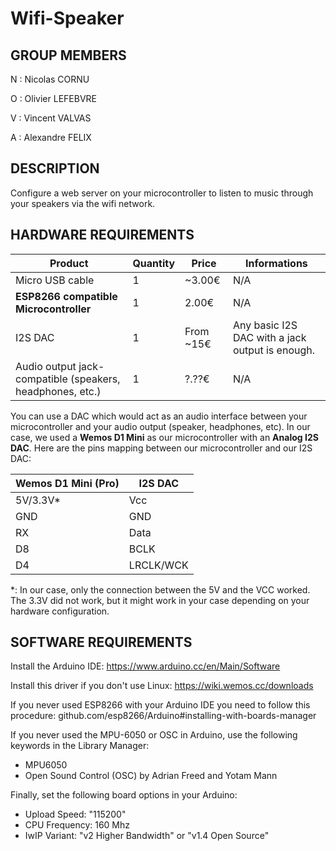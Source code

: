 # Wifi-Speaker

## GROUP MEMBERS
N : Nicolas CORNU

O : Olivier LEFEBVRE

V : Vincent VALVAS

A : Alexandre FELIX


## DESCRIPTION
Configure a web server on your microcontroller to listen to music through your speakers via the wifi network.


## HARDWARE REQUIREMENTS
Product | Quantity | Price | Informations
------- | -------- | ----- | ------------
Micro USB cable | 1 | ~3.00€ | N/A
**ESP8266 compatible Microcontroller** | 1 | 2.00€ | N/A
I2S DAC | 1 | From ~15€ | Any basic I2S DAC with a jack output is enough.
Audio output jack-compatible (speakers, headphones, etc.) | 1 | ?.??€ | N/A

You can use a DAC which would act as an audio interface between your microcontroller and your audio output (speaker, headphones, etc).
In our case, we used a **Wemos D1 Mini** as our microcontroller with an **Analog I2S DAC**.
Here are the pins mapping between our microcontroller and our I2S DAC: 

Wemos D1 Mini (Pro) | I2S DAC
------------------- | -------
5V/3.3V\* | Vcc
GND | GND
RX | Data
D8 | BCLK
D4 | LRCLK/WCK

\*: In our case, only the connection between the 5V and the VCC worked. The 3.3V did not work, but it might work in your case depending on your hardware configuration.


## SOFTWARE REQUIREMENTS
Install the Arduino IDE: https://www.arduino.cc/en/Main/Software

Install this driver if you don't use Linux: https://wiki.wemos.cc/downloads

If you never used ESP8266 with your Arduino IDE you need to follow this procedure: github.com/esp8266/Arduino#installing-with-boards-manager

If you never used the MPU-6050 or OSC in Arduino, use the following keywords in the Library Manager:
- MPU6050
- Open Sound Control (OSC) by Adrian Freed and Yotam Mann

Finally, set the following board options in your Arduino:
- Upload Speed: "115200"
- CPU Frequency: 160 Mhz
- IwIP Variant: "v2 Higher Bandwidth" or "v1.4 Open Source"
